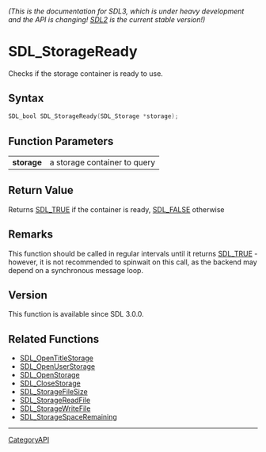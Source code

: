 ###### (This is the documentation for SDL3, which is under heavy development and the API is changing! [SDL2](https://wiki.libsdl.org/SDL2/) is the current stable version!)
# SDL_StorageReady

Checks if the storage container is ready to use.

## Syntax

```c
SDL_bool SDL_StorageReady(SDL_Storage *storage);

```

## Function Parameters

|                 |                              |
| --------------- | ---------------------------- |
| **storage**     | a storage container to query |

## Return Value

Returns [SDL_TRUE](SDL_TRUE) if the container is ready,
[SDL_FALSE](SDL_FALSE) otherwise

## Remarks

This function should be called in regular intervals until it returns
[SDL_TRUE](SDL_TRUE) - however, it is not recommended to spinwait on this
call, as the backend may depend on a synchronous message loop.

## Version

This function is available since SDL 3.0.0.

## Related Functions

* [SDL_OpenTitleStorage](SDL_OpenTitleStorage)
* [SDL_OpenUserStorage](SDL_OpenUserStorage)
* [SDL_OpenStorage](SDL_OpenStorage)
* [SDL_CloseStorage](SDL_CloseStorage)
* [SDL_StorageFileSize](SDL_StorageFileSize)
* [SDL_StorageReadFile](SDL_StorageReadFile)
* [SDL_StorageWriteFile](SDL_StorageWriteFile)
* [SDL_StorageSpaceRemaining](SDL_StorageSpaceRemaining)

----
[CategoryAPI](CategoryAPI)

